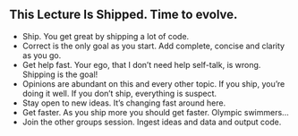 ## This Lecture Is Shipped. Time to evolve.

- Ship. You get great by shipping a lot of code.
- Correct is the only goal as you start. Add complete, concise and clarity as you go.
- Get help fast. Your ego, that I don’t need help self-talk, is wrong. Shipping is the goal!
- Opinions are abundant on this and every other topic. If you ship, you’re doing it well. If you don’t ship, everything is suspect.
- Stay open to new ideas. It’s changing fast around here.
- Get faster. As you ship more you should get faster. Olympic swimmers...
- Join the other groups session. Ingest ideas and data and output code. 
